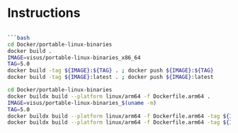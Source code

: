 # Instructions

```bash

```bash
cd Docker/portable-linux-binaries
docker build .
IMAGE=visus/portable-linux-binaries_x86_64
TAG=5.0
docker build -tag ${IMAGE}:${TAG} . ; docker push ${IMAGE}:${TAG}
docker build -tag ${IMAGE}:latest . ; docker push ${IMAGE}:latest
```

```bash
cd Docker/portable-linux-binaries
docker buildx build --platform linux/arm64 -f Dockerfile.arm64 .
IMAGE=visus/portable-linux-binaries_$(uname -m)
TAG=5.0
docker buildx build --platform linux/arm64 -f Dockerfile.arm64 -tag ${IMAGE}:${TAG} . ; docker push ${IMAGE}:${TAG}
docker buildx build --platform linux/arm64 -f Dockerfile.arm64 -tag ${IMAGE}:latest . ; docker push ${IMAGE}:latest
```

